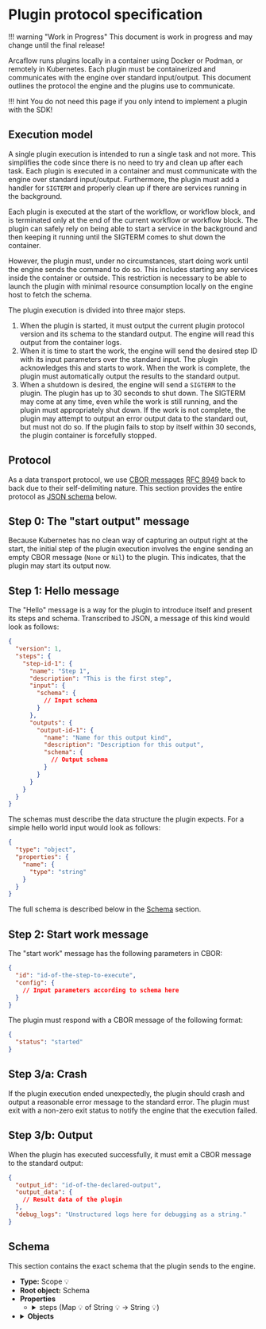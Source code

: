 # Plugin protocol specification

!!! warning "Work in Progress"
    This document is work in progress and may change until the final release!

Arcaflow runs plugins locally in a container using Docker or Podman, or remotely in Kubernetes. Each plugin must be
containerized and communicates with the engine over standard input/output. This document outlines the protocol the
engine and the plugins use to communicate.

!!! hint
    You do not need this page if you only intend to implement a plugin with the SDK!

## Execution model

A single plugin execution is intended to run a single task and not more. This simplifies the code since there is no need
to try and clean up after each task. Each plugin is executed in a container and must communicate with the engine over
standard input/output. Furthermore, the plugin must add a handler for `SIGTERM` and properly clean up if there are
services running in the background.

Each plugin is executed at the start of the workflow, or workflow block, and is terminated only at the end of the
current workflow or workflow block. The plugin can safely rely on being able to start a service in the background and
then keeping it running until the SIGTERM comes to shut down the container.

However, the plugin must, under no circumstances, start doing work until the engine sends the command to do so. This
includes starting any services inside the container or outside. This restriction is necessary to be able to launch the
plugin with minimal resource consumption locally on the engine host to fetch the schema.

The plugin execution is divided into three major steps.

1. When the plugin is started, it must output the current plugin protocol version and its schema to the standard output.
The engine will read this output from the container logs.
2. When it is time to start the work, the engine will send the desired step ID with its input parameters over the
standard input. The plugin acknowledges this and starts to work. When the work is complete, the plugin must
automatically output the results to the standard output.
3. When a shutdown is desired, the engine will send a `SIGTERM` to the plugin. The plugin has up to 30 seconds to shut
down. The SIGTERM may come at any time, even while the work is still running, and the plugin must appropriately shut
down. If the work is not complete, the plugin may attempt to output an error output data to the standard out, but
must not do so. If the plugin fails to stop by itself within 30 seconds, the plugin container is forcefully stopped.

## Protocol

As a data transport protocol, we
use [CBOR messages](https://cbor.io/) [RFC 8949](https://www.rfc-editor.org/rfc/rfc8949.html) back to back due to their
self-delimiting nature. This section provides the entire protocol as [JSON schema](https://json-schema.org/) below.

## Step 0: The "start output" message

Because Kubernetes has no clean way of capturing an output right at the start, the initial step of the plugin execution involves the engine sending an empty CBOR message (`None` or `Nil`) to the plugin. This indicates, that the plugin may start its output now.

## Step 1: Hello message

The "Hello" message is a way for the plugin to introduce itself and present its steps and schema. Transcribed to JSON, a
message of this kind would look as follows:

```json
{
  "version": 1,
  "steps": {
    "step-id-1": {
      "name": "Step 1",
      "description": "This is the first step",
      "input": {
        "schema": {
          // Input schema
        }
      },
      "outputs": {
        "output-id-1": {
          "name": "Name for this output kind",
          "description": "Description for this output",
          "schema": {
            // Output schema
          }
        }
      }
    }
  }
}
```

The schemas must describe the data structure the plugin expects. For a simple hello world input would look as follows:

```json
{
  "type": "object",
  "properties": {
    "name": {
      "type": "string"
    }
  }
}
```

The full schema is described below in the [Schema](#schema) section.

## Step 2: Start work message

The "start work" message has the following parameters in CBOR:

```json
{
  "id": "id-of-the-step-to-execute",
  "config": {
    // Input parameters according to schema here
  }
}
```

The plugin must respond with a CBOR message of the following format:

```json
{
  "status": "started"
}
```

## Step 3/a: Crash

If the plugin execution ended unexpectedly, the plugin should crash and output a reasonable error message to the standard error. The plugin must exit with a non-zero exit status to notify the engine that the execution failed.

## Step 3/b: Output

When the plugin has executed successfully, it must emit a CBOR message to the standard output:

```json
{
  "output_id": "id-of-the-declared-output",
  "output_data": {
    // Result data of the plugin
  },
  "debug_logs": "Unstructured logs here for debugging as a string."
}
```

## Schema

This section contains the exact schema that the plugin sends to the engine.

<ul><li><strong>Type:</strong> Scope <span title="Scopes hold one or more objects that can be referenced inside the properties of those objects by ref types. Ref types always reference the closest scope.">💡</span></li><li><strong>Root object:</strong> Schema</li>
<li><strong>Properties</strong><ul><li><details><summary>steps (Map <span title="Maps hold a set of keys associated with values.">💡</span> of String <span title="Strings hold a list of printable characters.">💡</span> &rarr; String <span title="Strings hold a list of printable characters.">💡</span>)</summary>
                <ul><li><strong>Name: </strong> Steps</li><li><strong>Description: </strong> Steps this schema supports.</li><li><strong>Required</strong></li><li><strong>Type:</strong> Map <span title="Maps hold a set of keys associated with values.">💡</span> of String <span title="Strings hold a list of printable characters.">💡</span> &rarr; String <span title="Strings hold a list of printable characters.">💡</span></li><li>
    <details>
        <summary>Key type</summary>
        <ul><li><strong>Type:</strong> String <span title="Strings hold a list of printable characters.">💡</span></li><li><strong>Minimum length:</strong> 1</li><li><strong>Maximum length:</strong> 255</li><li><strong>Must match pattern:</strong> <code>^[$@a-zA-Z0-9-_]&#43;$</code></li></ul>
    </details>
</li>
<li>
    <details>
        <summary>Value type</summary>
        <ul><li><strong>Type:</strong> Object reference to &ldquo;Step&rdquo; <span title="Object references (refs) reference an object in their closest scope up the typing tree.">💡</span></li><li><strong>Referenced object:</strong> Step</li></ul>
    </details>
</li>
</ul>
            </details></li></ul></li>
<li><details><summary><strong>Objects</strong></summary><details><summary>AnySchema (Object <span title="Objects have a fixed set of fields. Each field has a specified type and can have extra validation applied to them, e.g. making the field required or conflicting another field.">💡</span>)</summary>
            <ul><li><strong>Type:</strong> Object <span title="Objects have a fixed set of fields. Each field has a specified type and can have extra validation applied to them, e.g. making the field required or conflicting another field.">💡</span></li><li>
    <strong>Properties</strong>
    <ul></ul>
</li>
</ul>
        </details><details><summary>BoolSchema (Object <span title="Objects have a fixed set of fields. Each field has a specified type and can have extra validation applied to them, e.g. making the field required or conflicting another field.">💡</span>)</summary>
            <ul><li><strong>Type:</strong> Object <span title="Objects have a fixed set of fields. Each field has a specified type and can have extra validation applied to them, e.g. making the field required or conflicting another field.">💡</span></li><li>
    <strong>Properties</strong>
    <ul></ul>
</li>
</ul>
        </details><details><summary>Display (Object <span title="Objects have a fixed set of fields. Each field has a specified type and can have extra validation applied to them, e.g. making the field required or conflicting another field.">💡</span>)</summary>
            <ul><li><strong>Type:</strong> Object <span title="Objects have a fixed set of fields. Each field has a specified type and can have extra validation applied to them, e.g. making the field required or conflicting another field.">💡</span></li><li>
    <strong>Properties</strong>
    <ul><li><details><summary>description (String <span title="Strings hold a list of printable characters.">💡</span>)</summary>
            <ul><li><strong>Name: </strong> Description</li><li><strong>Description: </strong> Description for this item if needed.</li><li><strong>Examples (JSON encoded):</strong>
    <ul>
        <li><code>&#34;Please select the fruit you would like.&#34;</code></li>
    </ul>
</li><li><strong>Type:</strong> String <span title="Strings hold a list of printable characters.">💡</span></li><li><strong>Minimum length:</strong> 1</li></ul>
            </details></li><li><details><summary>icon (String <span title="Strings hold a list of printable characters.">💡</span>)</summary>
            <ul><li><strong>Name: </strong> Icon</li><li><strong>Description: </strong> SVG icon for this item. Must have the declared size of 64x64, must not include additional namespaces, and must not reference external resources.</li><li><strong>Examples (JSON encoded):</strong>
    <ul>
        <li><code>&#34;&lt;svg ...&gt;&lt;/svg&gt;&#34;</code></li>
    </ul>
</li><li><strong>Type:</strong> String <span title="Strings hold a list of printable characters.">💡</span></li><li><strong>Minimum length:</strong> 1</li></ul>
            </details></li><li><details><summary>name (String <span title="Strings hold a list of printable characters.">💡</span>)</summary>
            <ul><li><strong>Name: </strong> Name</li><li><strong>Description: </strong> Short text serving as a name or title for this item.</li><li><strong>Examples (JSON encoded):</strong>
    <ul>
        <li><code>&#34;Fruit&#34;</code></li>
    </ul>
</li><li><strong>Type:</strong> String <span title="Strings hold a list of printable characters.">💡</span></li><li><strong>Minimum length:</strong> 1</li></ul>
            </details></li></ul>
</li>
</ul>
        </details><details><summary>Float (Object <span title="Objects have a fixed set of fields. Each field has a specified type and can have extra validation applied to them, e.g. making the field required or conflicting another field.">💡</span>)</summary>
            <ul><li><strong>Type:</strong> Object <span title="Objects have a fixed set of fields. Each field has a specified type and can have extra validation applied to them, e.g. making the field required or conflicting another field.">💡</span></li><li>
    <strong>Properties</strong>
    <ul><li><details><summary>max (Floating point number (64 bits, signed) <span title="Floats hold fractional numbers. They are imprecise due to their internal representation.">💡</span>)</summary>
            <ul><li><strong>Name: </strong> Maximum</li><li><strong>Description: </strong> Maximum value for this float (inclusive).</li><li><strong>Examples (JSON encoded):</strong>
    <ul>
        <li><code>16.0</code></li>
    </ul>
</li><li><strong>Type:</strong> Floating point number (64 bits, signed) <span title="Floats hold fractional numbers. They are imprecise due to their internal representation.">💡</span></li>
</ul>
            </details></li><li><details><summary>min (Floating point number (64 bits, signed) <span title="Floats hold fractional numbers. They are imprecise due to their internal representation.">💡</span>)</summary>
            <ul><li><strong>Name: </strong> Minimum</li><li><strong>Description: </strong> Minimum value for this float (inclusive).</li><li><strong>Examples (JSON encoded):</strong>
    <ul>
        <li><code>5.0</code></li>
    </ul>
</li><li><strong>Type:</strong> Floating point number (64 bits, signed) <span title="Floats hold fractional numbers. They are imprecise due to their internal representation.">💡</span></li>
</ul>
            </details></li><li><details><summary>units (Object reference to &ldquo;Units&rdquo; <span title="Object references (refs) reference an object in their closest scope up the typing tree.">💡</span>)</summary>
            <ul><li><strong>Name: </strong> Units</li><li><strong>Description: </strong> Units this number represents.</li><li><strong>Examples (JSON encoded):</strong>
    <ul>
        <li><code>{   &#34;base_unit&#34;: {       &#34;name_short_singular&#34;: &#34;%&#34;,       &#34;name_short_plural&#34;: &#34;%&#34;,       &#34;name_long_singular&#34;: &#34;percent&#34;,       &#34;name_long_plural&#34;: &#34;percent&#34;   }}</code></li>
    </ul>
</li><li><strong>Type:</strong> Object reference to &ldquo;Units&rdquo; <span title="Object references (refs) reference an object in their closest scope up the typing tree.">💡</span></li><li><strong>Referenced object:</strong> Units</li></ul>
            </details></li></ul>
</li>
</ul>
        </details><details><summary>Int (Object <span title="Objects have a fixed set of fields. Each field has a specified type and can have extra validation applied to them, e.g. making the field required or conflicting another field.">💡</span>)</summary>
            <ul><li><strong>Type:</strong> Object <span title="Objects have a fixed set of fields. Each field has a specified type and can have extra validation applied to them, e.g. making the field required or conflicting another field.">💡</span></li><li>
    <strong>Properties</strong>
    <ul><li><details><summary>max (Integer (64-bit, signed) <span title="Integers hold whole numbers.">💡</span>)</summary>
            <ul><li><strong>Name: </strong> Maximum</li><li><strong>Description: </strong> Maximum value for this int (inclusive).</li><li><strong>Examples (JSON encoded):</strong>
    <ul>
        <li><code>16</code></li>
    </ul>
</li><li><strong>Type:</strong> Integer (64-bit, signed) <span title="Integers hold whole numbers.">💡</span></li><li><strong>Minimum:</strong> 0</li>
</ul>
            </details></li><li><details><summary>min (Integer (64-bit, signed) <span title="Integers hold whole numbers.">💡</span>)</summary>
            <ul><li><strong>Name: </strong> Minimum</li><li><strong>Description: </strong> Minimum value for this int (inclusive).</li><li><strong>Examples (JSON encoded):</strong>
    <ul>
        <li><code>5</code></li>
    </ul>
</li><li><strong>Type:</strong> Integer (64-bit, signed) <span title="Integers hold whole numbers.">💡</span></li><li><strong>Minimum:</strong> 0</li>
</ul>
            </details></li><li><details><summary>units (Object reference to &ldquo;Units&rdquo; <span title="Object references (refs) reference an object in their closest scope up the typing tree.">💡</span>)</summary>
            <ul><li><strong>Name: </strong> Units</li><li><strong>Description: </strong> Units this number represents.</li><li><strong>Examples (JSON encoded):</strong>
    <ul>
        <li><code>{   &#34;base_unit&#34;: {       &#34;name_short_singular&#34;: &#34;%&#34;,       &#34;name_short_plural&#34;: &#34;%&#34;,       &#34;name_long_singular&#34;: &#34;percent&#34;,       &#34;name_long_plural&#34;: &#34;percent&#34;   }}</code></li>
    </ul>
</li><li><strong>Type:</strong> Object reference to &ldquo;Units&rdquo; <span title="Object references (refs) reference an object in their closest scope up the typing tree.">💡</span></li><li><strong>Referenced object:</strong> Units</li></ul>
            </details></li></ul>
</li>
</ul>
        </details><details><summary>IntEnum (Object <span title="Objects have a fixed set of fields. Each field has a specified type and can have extra validation applied to them, e.g. making the field required or conflicting another field.">💡</span>)</summary>
            <ul><li><strong>Type:</strong> Object <span title="Objects have a fixed set of fields. Each field has a specified type and can have extra validation applied to them, e.g. making the field required or conflicting another field.">💡</span></li><li>
    <strong>Properties</strong>
    <ul><li><details><summary>units (Object reference to &ldquo;Units&rdquo; <span title="Object references (refs) reference an object in their closest scope up the typing tree.">💡</span>)</summary>
            <ul><li><strong>Name: </strong> Units</li><li><strong>Description: </strong> Units this number represents.</li><li><strong>Examples (JSON encoded):</strong>
    <ul>
        <li><code>{   &#34;base_unit&#34;: {       &#34;name_short_singular&#34;: &#34;%&#34;,       &#34;name_short_plural&#34;: &#34;%&#34;,       &#34;name_long_singular&#34;: &#34;percent&#34;,       &#34;name_long_plural&#34;: &#34;percent&#34;   }}</code></li>
    </ul>
</li><li><strong>Type:</strong> Object reference to &ldquo;Units&rdquo; <span title="Object references (refs) reference an object in their closest scope up the typing tree.">💡</span></li><li><strong>Referenced object:</strong> Units</li></ul>
            </details></li><li><details><summary>values (Map <span title="Maps hold a set of keys associated with values.">💡</span> of Integer (64-bit, signed) <span title="Integers hold whole numbers.">💡</span> &rarr; Integer (64-bit, signed) <span title="Integers hold whole numbers.">💡</span>)</summary>
            <ul><li><strong>Name: </strong> Values</li><li><strong>Description: </strong> Possible values for this field.</li><li><strong>Required</strong></li><li><strong>Examples (JSON encoded):</strong>
    <ul>
        <li><code>{&#34;1024&#34;: {&#34;name&#34;: &#34;kB&#34;}, &#34;1048576&#34;: {&#34;name&#34;: &#34;MB&#34;}}</code></li>
    </ul>
</li><li><strong>Type:</strong> Map <span title="Maps hold a set of keys associated with values.">💡</span> of Integer (64-bit, signed) <span title="Integers hold whole numbers.">💡</span> &rarr; Integer (64-bit, signed) <span title="Integers hold whole numbers.">💡</span></li><li><strong>Minimum items:</strong> 1</li><li>
    <details>
        <summary>Key type</summary>
        <ul><li><strong>Type:</strong> Integer (64-bit, signed) <span title="Integers hold whole numbers.">💡</span></li>
</ul>
    </details>
</li>
<li>
    <details>
        <summary>Value type</summary>
        <ul><li><strong>Type:</strong> Object reference to &ldquo;Display&rdquo; <span title="Object references (refs) reference an object in their closest scope up the typing tree.">💡</span></li><li><strong>Referenced object:</strong> Display</li></ul>
    </details>
</li>
</ul>
            </details></li></ul>
</li>
</ul>
        </details><details><summary>List (Object <span title="Objects have a fixed set of fields. Each field has a specified type and can have extra validation applied to them, e.g. making the field required or conflicting another field.">💡</span>)</summary>
            <ul><li><strong>Type:</strong> Object <span title="Objects have a fixed set of fields. Each field has a specified type and can have extra validation applied to them, e.g. making the field required or conflicting another field.">💡</span></li><li>
    <strong>Properties</strong>
    <ul><li><details><summary>items (One of (string discriminator) <span title="One of types can be one of a specified list of objects (polymorphism). The discriminator field holds the information which object it actually is.">💡</span>)</summary>
            <ul><li><strong>Name: </strong> Items</li><li><strong>Description: </strong> ReflectedType definition for items in this list.</li><li><strong>Type:</strong> One of (string discriminator) <span title="One of types can be one of a specified list of objects (polymorphism). The discriminator field holds the information which object it actually is.">💡</span></li></ul>
            </details></li><li><details><summary>max (Integer (64-bit, signed) <span title="Integers hold whole numbers.">💡</span>)</summary>
            <ul><li><strong>Name: </strong> Maximum</li><li><strong>Description: </strong> Maximum value for this int (inclusive).</li><li><strong>Examples (JSON encoded):</strong>
    <ul>
        <li><code>16</code></li>
    </ul>
</li><li><strong>Type:</strong> Integer (64-bit, signed) <span title="Integers hold whole numbers.">💡</span></li><li><strong>Minimum:</strong> 0</li>
</ul>
            </details></li><li><details><summary>min (Integer (64-bit, signed) <span title="Integers hold whole numbers.">💡</span>)</summary>
            <ul><li><strong>Name: </strong> Minimum</li><li><strong>Description: </strong> Minimum number of items in this list..</li><li><strong>Examples (JSON encoded):</strong>
    <ul>
        <li><code>5</code></li>
    </ul>
</li><li><strong>Type:</strong> Integer (64-bit, signed) <span title="Integers hold whole numbers.">💡</span></li><li><strong>Minimum:</strong> 0</li>
</ul>
            </details></li></ul>
</li>
</ul>
        </details><details><summary>Map (Object <span title="Objects have a fixed set of fields. Each field has a specified type and can have extra validation applied to them, e.g. making the field required or conflicting another field.">💡</span>)</summary>
            <ul><li><strong>Type:</strong> Object <span title="Objects have a fixed set of fields. Each field has a specified type and can have extra validation applied to them, e.g. making the field required or conflicting another field.">💡</span></li><li>
    <strong>Properties</strong>
    <ul><li><details><summary>keys (One of (string discriminator) <span title="One of types can be one of a specified list of objects (polymorphism). The discriminator field holds the information which object it actually is.">💡</span>)</summary>
            <ul><li><strong>Name: </strong> Keys</li><li><strong>Description: </strong> ReflectedType definition for keys in this map.</li><li><strong>Type:</strong> One of (string discriminator) <span title="One of types can be one of a specified list of objects (polymorphism). The discriminator field holds the information which object it actually is.">💡</span></li></ul>
            </details></li><li><details><summary>max (Integer (64-bit, signed) <span title="Integers hold whole numbers.">💡</span>)</summary>
            <ul><li><strong>Name: </strong> Maximum</li><li><strong>Description: </strong> Maximum value for this int (inclusive).</li><li><strong>Examples (JSON encoded):</strong>
    <ul>
        <li><code>16</code></li>
    </ul>
</li><li><strong>Type:</strong> Integer (64-bit, signed) <span title="Integers hold whole numbers.">💡</span></li><li><strong>Minimum:</strong> 0</li>
</ul>
            </details></li><li><details><summary>min (Integer (64-bit, signed) <span title="Integers hold whole numbers.">💡</span>)</summary>
            <ul><li><strong>Name: </strong> Minimum</li><li><strong>Description: </strong> Minimum number of items in this list..</li><li><strong>Examples (JSON encoded):</strong>
    <ul>
        <li><code>5</code></li>
    </ul>
</li><li><strong>Type:</strong> Integer (64-bit, signed) <span title="Integers hold whole numbers.">💡</span></li><li><strong>Minimum:</strong> 0</li>
</ul>
            </details></li><li><details><summary>values (One of (string discriminator) <span title="One of types can be one of a specified list of objects (polymorphism). The discriminator field holds the information which object it actually is.">💡</span>)</summary>
            <ul><li><strong>Name: </strong> Values</li><li><strong>Description: </strong> ReflectedType definition for values in this map.</li><li><strong>Type:</strong> One of (string discriminator) <span title="One of types can be one of a specified list of objects (polymorphism). The discriminator field holds the information which object it actually is.">💡</span></li></ul>
            </details></li></ul>
</li>
</ul>
        </details><details><summary>Object (Object <span title="Objects have a fixed set of fields. Each field has a specified type and can have extra validation applied to them, e.g. making the field required or conflicting another field.">💡</span>)</summary>
            <ul><li><strong>Type:</strong> Object <span title="Objects have a fixed set of fields. Each field has a specified type and can have extra validation applied to them, e.g. making the field required or conflicting another field.">💡</span></li><li>
    <strong>Properties</strong>
    <ul><li><details><summary>id (String <span title="Strings hold a list of printable characters.">💡</span>)</summary>
            <ul><li><strong>Name: </strong> ID</li><li><strong>Description: </strong> Unique identifier for this object within the current scope.</li><li><strong>Required</strong></li><li><strong>Type:</strong> String <span title="Strings hold a list of printable characters.">💡</span></li><li><strong>Minimum length:</strong> 1</li><li><strong>Maximum length:</strong> 255</li><li><strong>Must match pattern:</strong> <code>^[$@a-zA-Z0-9-_]&#43;$</code></li></ul>
            </details></li><li><details><summary>properties (Map <span title="Maps hold a set of keys associated with values.">💡</span> of String <span title="Strings hold a list of printable characters.">💡</span> &rarr; String <span title="Strings hold a list of printable characters.">💡</span>)</summary>
            <ul><li><strong>Name: </strong> Properties</li><li><strong>Description: </strong> Properties of this object.</li><li><strong>Required</strong></li><li><strong>Type:</strong> Map <span title="Maps hold a set of keys associated with values.">💡</span> of String <span title="Strings hold a list of printable characters.">💡</span> &rarr; String <span title="Strings hold a list of printable characters.">💡</span></li><li>
    <details>
        <summary>Key type</summary>
        <ul><li><strong>Type:</strong> String <span title="Strings hold a list of printable characters.">💡</span></li><li><strong>Minimum length:</strong> 1</li></ul>
    </details>
</li>
<li>
    <details>
        <summary>Value type</summary>
        <ul><li><strong>Type:</strong> Object reference to &ldquo;Property&rdquo; <span title="Object references (refs) reference an object in their closest scope up the typing tree.">💡</span></li><li><strong>Referenced object:</strong> Property</li></ul>
    </details>
</li>
</ul>
            </details></li></ul>
</li>
</ul>
        </details><details><summary>OneOfIntSchema (Object <span title="Objects have a fixed set of fields. Each field has a specified type and can have extra validation applied to them, e.g. making the field required or conflicting another field.">💡</span>)</summary>
            <ul><li><strong>Type:</strong> Object <span title="Objects have a fixed set of fields. Each field has a specified type and can have extra validation applied to them, e.g. making the field required or conflicting another field.">💡</span></li><li>
    <strong>Properties</strong>
    <ul><li><details><summary>discriminator_field_name (String <span title="Strings hold a list of printable characters.">💡</span>)</summary>
            <ul><li><strong>Name: </strong> Discriminator field name</li><li><strong>Description: </strong> Name of the field used to discriminate between possible values. If this field is present on any of the component objects it must also be an int.</li><li><strong>Examples (JSON encoded):</strong>
    <ul>
        <li><code>&#34;_type&#34;</code></li>
    </ul>
</li><li><strong>Type:</strong> String <span title="Strings hold a list of printable characters.">💡</span></li></ul>
            </details></li><li><details><summary>types (Map <span title="Maps hold a set of keys associated with values.">💡</span> of Integer (64-bit, signed) <span title="Integers hold whole numbers.">💡</span> &rarr; Integer (64-bit, signed) <span title="Integers hold whole numbers.">💡</span>)</summary>
            <ul><li><strong>Name: </strong> Types</li><li><strong>Type:</strong> Map <span title="Maps hold a set of keys associated with values.">💡</span> of Integer (64-bit, signed) <span title="Integers hold whole numbers.">💡</span> &rarr; Integer (64-bit, signed) <span title="Integers hold whole numbers.">💡</span></li><li>
    <details>
        <summary>Key type</summary>
        <ul><li><strong>Type:</strong> Integer (64-bit, signed) <span title="Integers hold whole numbers.">💡</span></li>
</ul>
    </details>
</li>
<li>
    <details>
        <summary>Value type</summary>
        <ul><li><strong>Type:</strong> One of (string discriminator) <span title="One of types can be one of a specified list of objects (polymorphism). The discriminator field holds the information which object it actually is.">💡</span></li></ul>
    </details>
</li>
</ul>
            </details></li></ul>
</li>
</ul>
        </details><details><summary>OneOfStringSchema (Object <span title="Objects have a fixed set of fields. Each field has a specified type and can have extra validation applied to them, e.g. making the field required or conflicting another field.">💡</span>)</summary>
            <ul><li><strong>Type:</strong> Object <span title="Objects have a fixed set of fields. Each field has a specified type and can have extra validation applied to them, e.g. making the field required or conflicting another field.">💡</span></li><li>
    <strong>Properties</strong>
    <ul><li><details><summary>discriminator_field_name (String <span title="Strings hold a list of printable characters.">💡</span>)</summary>
            <ul><li><strong>Name: </strong> Discriminator field name</li><li><strong>Description: </strong> Name of the field used to discriminate between possible values. If this field is present on any of the component objects it must also be an int.</li><li><strong>Examples (JSON encoded):</strong>
    <ul>
        <li><code>&#34;_type&#34;</code></li>
    </ul>
</li><li><strong>Type:</strong> String <span title="Strings hold a list of printable characters.">💡</span></li></ul>
            </details></li><li><details><summary>types (Map <span title="Maps hold a set of keys associated with values.">💡</span> of String <span title="Strings hold a list of printable characters.">💡</span> &rarr; String <span title="Strings hold a list of printable characters.">💡</span>)</summary>
            <ul><li><strong>Name: </strong> Types</li><li><strong>Type:</strong> Map <span title="Maps hold a set of keys associated with values.">💡</span> of String <span title="Strings hold a list of printable characters.">💡</span> &rarr; String <span title="Strings hold a list of printable characters.">💡</span></li><li>
    <details>
        <summary>Key type</summary>
        <ul><li><strong>Type:</strong> String <span title="Strings hold a list of printable characters.">💡</span></li></ul>
    </details>
</li>
<li>
    <details>
        <summary>Value type</summary>
        <ul><li><strong>Type:</strong> One of (string discriminator) <span title="One of types can be one of a specified list of objects (polymorphism). The discriminator field holds the information which object it actually is.">💡</span></li></ul>
    </details>
</li>
</ul>
            </details></li></ul>
</li>
</ul>
        </details><details><summary>Pattern (Object <span title="Objects have a fixed set of fields. Each field has a specified type and can have extra validation applied to them, e.g. making the field required or conflicting another field.">💡</span>)</summary>
            <ul><li><strong>Type:</strong> Object <span title="Objects have a fixed set of fields. Each field has a specified type and can have extra validation applied to them, e.g. making the field required or conflicting another field.">💡</span></li><li>
    <strong>Properties</strong>
    <ul></ul>
</li>
</ul>
        </details><details><summary>Property (Object <span title="Objects have a fixed set of fields. Each field has a specified type and can have extra validation applied to them, e.g. making the field required or conflicting another field.">💡</span>)</summary>
            <ul><li><strong>Type:</strong> Object <span title="Objects have a fixed set of fields. Each field has a specified type and can have extra validation applied to them, e.g. making the field required or conflicting another field.">💡</span></li><li>
    <strong>Properties</strong>
    <ul><li><details><summary>conflicts (List <span title="Lists hold zero or more items of the specified type.">💡</span> of String <span title="Strings hold a list of printable characters.">💡</span>)</summary>
            <ul><li><strong>Name: </strong> Conflicts</li><li><strong>Description: </strong> The current property cannot be set if any of the listed properties are set.</li><li><strong>Type:</strong> List <span title="Lists hold zero or more items of the specified type.">💡</span> of String <span title="Strings hold a list of printable characters.">💡</span></li><li>
    <details>
        <summary>List items</summary>
        <ul><li><strong>Type:</strong> String <span title="Strings hold a list of printable characters.">💡</span></li></ul>
    </details>
</li>
</ul>
            </details></li><li><details><summary>default (String <span title="Strings hold a list of printable characters.">💡</span>)</summary>
            <ul><li><strong>Name: </strong> Default</li><li><strong>Description: </strong> Default value for this property in JSON encoding. The value must be unserializable by the type specified in the type field.</li><li><strong>Type:</strong> String <span title="Strings hold a list of printable characters.">💡</span></li></ul>
            </details></li><li><details><summary>display (Object reference to &ldquo;Display&rdquo; <span title="Object references (refs) reference an object in their closest scope up the typing tree.">💡</span>)</summary>
            <ul><li><strong>Name: </strong> Display</li><li><strong>Description: </strong> Name, description and icon.</li><li><strong>Type:</strong> Object reference to &ldquo;Display&rdquo; <span title="Object references (refs) reference an object in their closest scope up the typing tree.">💡</span></li><li><strong>Referenced object:</strong> Display</li></ul>
            </details></li><li><details><summary>examples (List <span title="Lists hold zero or more items of the specified type.">💡</span> of String <span title="Strings hold a list of printable characters.">💡</span>)</summary>
            <ul><li><strong>Name: </strong> Examples</li><li><strong>Description: </strong> Example values for this property, encoded as JSON.</li><li><strong>Type:</strong> List <span title="Lists hold zero or more items of the specified type.">💡</span> of String <span title="Strings hold a list of printable characters.">💡</span></li><li>
    <details>
        <summary>List items</summary>
        <ul><li><strong>Type:</strong> String <span title="Strings hold a list of printable characters.">💡</span></li></ul>
    </details>
</li>
</ul>
            </details></li><li><details><summary>required (Boolean <span title="Booleans hold true or false values.">💡</span>)</summary>
            <ul><li><strong>Name: </strong> Required</li><li><strong>Description: </strong> When set to true, the value for this field must be provided under all circumstances.</li><li><strong>Default (JSON encoded)</strong>: true</li><li><strong>Type:</strong> Boolean <span title="Booleans hold true or false values.">💡</span></li></ul>
            </details></li><li><details><summary>required_if (List <span title="Lists hold zero or more items of the specified type.">💡</span> of String <span title="Strings hold a list of printable characters.">💡</span>)</summary>
            <ul><li><strong>Name: </strong> Required if</li><li><strong>Description: </strong> Sets the current property to required if any of the properties in this list are set.</li><li><strong>Type:</strong> List <span title="Lists hold zero or more items of the specified type.">💡</span> of String <span title="Strings hold a list of printable characters.">💡</span></li><li>
    <details>
        <summary>List items</summary>
        <ul><li><strong>Type:</strong> String <span title="Strings hold a list of printable characters.">💡</span></li></ul>
    </details>
</li>
</ul>
            </details></li><li><details><summary>required_if_not (List <span title="Lists hold zero or more items of the specified type.">💡</span> of String <span title="Strings hold a list of printable characters.">💡</span>)</summary>
            <ul><li><strong>Name: </strong> Required if not</li><li><strong>Description: </strong> Sets the current property to be required if none of the properties in this list are set.</li><li><strong>Type:</strong> List <span title="Lists hold zero or more items of the specified type.">💡</span> of String <span title="Strings hold a list of printable characters.">💡</span></li><li>
    <details>
        <summary>List items</summary>
        <ul><li><strong>Type:</strong> String <span title="Strings hold a list of printable characters.">💡</span></li></ul>
    </details>
</li>
</ul>
            </details></li><li><details><summary>type (One of (string discriminator) <span title="One of types can be one of a specified list of objects (polymorphism). The discriminator field holds the information which object it actually is.">💡</span>)</summary>
            <ul><li><strong>Name: </strong> Type</li><li><strong>Description: </strong> Type definition for this field.</li><li><strong>Required</strong></li><li><strong>Type:</strong> One of (string discriminator) <span title="One of types can be one of a specified list of objects (polymorphism). The discriminator field holds the information which object it actually is.">💡</span></li></ul>
            </details></li></ul>
</li>
</ul>
        </details><details><summary>Ref (Object <span title="Objects have a fixed set of fields. Each field has a specified type and can have extra validation applied to them, e.g. making the field required or conflicting another field.">💡</span>)</summary>
            <ul><li><strong>Type:</strong> Object <span title="Objects have a fixed set of fields. Each field has a specified type and can have extra validation applied to them, e.g. making the field required or conflicting another field.">💡</span></li><li>
    <strong>Properties</strong>
    <ul><li><details><summary>display (Object reference to &ldquo;Display&rdquo; <span title="Object references (refs) reference an object in their closest scope up the typing tree.">💡</span>)</summary>
            <ul><li><strong>Name: </strong> Display</li><li><strong>Description: </strong> Name, description and icon.</li><li><strong>Type:</strong> Object reference to &ldquo;Display&rdquo; <span title="Object references (refs) reference an object in their closest scope up the typing tree.">💡</span></li><li><strong>Referenced object:</strong> Display</li></ul>
            </details></li><li><details><summary>id (String <span title="Strings hold a list of printable characters.">💡</span>)</summary>
            <ul><li><strong>Name: </strong> ID</li><li><strong>Description: </strong> Referenced object ID.</li><li><strong>Type:</strong> String <span title="Strings hold a list of printable characters.">💡</span></li><li><strong>Minimum length:</strong> 1</li><li><strong>Maximum length:</strong> 255</li><li><strong>Must match pattern:</strong> <code>^[$@a-zA-Z0-9-_]&#43;$</code></li></ul>
            </details></li></ul>
</li>
</ul>
        </details><details><summary>Schema (Object <span title="Objects have a fixed set of fields. Each field has a specified type and can have extra validation applied to them, e.g. making the field required or conflicting another field.">💡</span>)</summary>
            <ul><li><strong>Type:</strong> Object <span title="Objects have a fixed set of fields. Each field has a specified type and can have extra validation applied to them, e.g. making the field required or conflicting another field.">💡</span></li><li>
    <strong>Properties</strong>
    <ul><li><details><summary>steps (Map <span title="Maps hold a set of keys associated with values.">💡</span> of String <span title="Strings hold a list of printable characters.">💡</span> &rarr; String <span title="Strings hold a list of printable characters.">💡</span>)</summary>
            <ul><li><strong>Name: </strong> Steps</li><li><strong>Description: </strong> Steps this schema supports.</li><li><strong>Required</strong></li><li><strong>Type:</strong> Map <span title="Maps hold a set of keys associated with values.">💡</span> of String <span title="Strings hold a list of printable characters.">💡</span> &rarr; String <span title="Strings hold a list of printable characters.">💡</span></li><li>
    <details>
        <summary>Key type</summary>
        <ul><li><strong>Type:</strong> String <span title="Strings hold a list of printable characters.">💡</span></li><li><strong>Minimum length:</strong> 1</li><li><strong>Maximum length:</strong> 255</li><li><strong>Must match pattern:</strong> <code>^[$@a-zA-Z0-9-_]&#43;$</code></li></ul>
    </details>
</li>
<li>
    <details>
        <summary>Value type</summary>
        <ul><li><strong>Type:</strong> Object reference to &ldquo;Step&rdquo; <span title="Object references (refs) reference an object in their closest scope up the typing tree.">💡</span></li><li><strong>Referenced object:</strong> Step</li></ul>
    </details>
</li>
</ul>
            </details></li></ul>
</li>
</ul>
        </details><details><summary>Scope (Object <span title="Objects have a fixed set of fields. Each field has a specified type and can have extra validation applied to them, e.g. making the field required or conflicting another field.">💡</span>)</summary>
            <ul><li><strong>Type:</strong> Object <span title="Objects have a fixed set of fields. Each field has a specified type and can have extra validation applied to them, e.g. making the field required or conflicting another field.">💡</span></li><li>
    <strong>Properties</strong>
    <ul><li><details><summary>objects (Map <span title="Maps hold a set of keys associated with values.">💡</span> of String <span title="Strings hold a list of printable characters.">💡</span> &rarr; String <span title="Strings hold a list of printable characters.">💡</span>)</summary>
            <ul><li><strong>Name: </strong> Objects</li><li><strong>Description: </strong> A set of referencable objects. These objects may contain references themselves.</li><li><strong>Required</strong></li><li><strong>Type:</strong> Map <span title="Maps hold a set of keys associated with values.">💡</span> of String <span title="Strings hold a list of printable characters.">💡</span> &rarr; String <span title="Strings hold a list of printable characters.">💡</span></li><li>
    <details>
        <summary>Key type</summary>
        <ul><li><strong>Type:</strong> String <span title="Strings hold a list of printable characters.">💡</span></li><li><strong>Minimum length:</strong> 1</li><li><strong>Maximum length:</strong> 255</li><li><strong>Must match pattern:</strong> <code>^[$@a-zA-Z0-9-_]&#43;$</code></li></ul>
    </details>
</li>
<li>
    <details>
        <summary>Value type</summary>
        <ul><li><strong>Type:</strong> Object reference to &ldquo;Object&rdquo; <span title="Object references (refs) reference an object in their closest scope up the typing tree.">💡</span></li><li><strong>Referenced object:</strong> Object</li></ul>
    </details>
</li>
</ul>
            </details></li><li><details><summary>root (String <span title="Strings hold a list of printable characters.">💡</span>)</summary>
            <ul><li><strong>Name: </strong> Root object</li><li><strong>Description: </strong> ID of the root object of the scope.</li><li><strong>Required</strong></li><li><strong>Type:</strong> String <span title="Strings hold a list of printable characters.">💡</span></li><li><strong>Minimum length:</strong> 1</li><li><strong>Maximum length:</strong> 255</li><li><strong>Must match pattern:</strong> <code>^[$@a-zA-Z0-9-_]&#43;$</code></li></ul>
            </details></li></ul>
</li>
</ul>
        </details><details><summary>Step (Object <span title="Objects have a fixed set of fields. Each field has a specified type and can have extra validation applied to them, e.g. making the field required or conflicting another field.">💡</span>)</summary>
            <ul><li><strong>Type:</strong> Object <span title="Objects have a fixed set of fields. Each field has a specified type and can have extra validation applied to them, e.g. making the field required or conflicting another field.">💡</span></li><li>
    <strong>Properties</strong>
    <ul><li><details><summary>display (Object reference to &ldquo;Display&rdquo; <span title="Object references (refs) reference an object in their closest scope up the typing tree.">💡</span>)</summary>
            <ul><li><strong>Name: </strong> Display</li><li><strong>Description: </strong> Name, description and icon.</li><li><strong>Type:</strong> Object reference to &ldquo;Display&rdquo; <span title="Object references (refs) reference an object in their closest scope up the typing tree.">💡</span></li><li><strong>Referenced object:</strong> Display</li></ul>
            </details></li><li><details><summary>id (String <span title="Strings hold a list of printable characters.">💡</span>)</summary>
            <ul><li><strong>Name: </strong> ID</li><li><strong>Description: </strong> Machine identifier for this step.</li><li><strong>Required</strong></li><li><strong>Type:</strong> String <span title="Strings hold a list of printable characters.">💡</span></li><li><strong>Minimum length:</strong> 1</li><li><strong>Maximum length:</strong> 255</li><li><strong>Must match pattern:</strong> <code>^[$@a-zA-Z0-9-_]&#43;$</code></li></ul>
            </details></li><li><details><summary>input (Object reference to &ldquo;Scope&rdquo; <span title="Object references (refs) reference an object in their closest scope up the typing tree.">💡</span>)</summary>
            <ul><li><strong>Name: </strong> Input</li><li><strong>Description: </strong> Input data schema.</li><li><strong>Required</strong></li><li><strong>Type:</strong> Object reference to &ldquo;Scope&rdquo; <span title="Object references (refs) reference an object in their closest scope up the typing tree.">💡</span></li><li><strong>Referenced object:</strong> Scope</li></ul>
            </details></li><li><details><summary>outputs (Map <span title="Maps hold a set of keys associated with values.">💡</span> of String <span title="Strings hold a list of printable characters.">💡</span> &rarr; String <span title="Strings hold a list of printable characters.">💡</span>)</summary>
            <ul><li><strong>Name: </strong> Input</li><li><strong>Description: </strong> Input data schema.</li><li><strong>Required</strong></li><li><strong>Type:</strong> Map <span title="Maps hold a set of keys associated with values.">💡</span> of String <span title="Strings hold a list of printable characters.">💡</span> &rarr; String <span title="Strings hold a list of printable characters.">💡</span></li><li>
    <details>
        <summary>Key type</summary>
        <ul><li><strong>Type:</strong> String <span title="Strings hold a list of printable characters.">💡</span></li><li><strong>Minimum length:</strong> 1</li><li><strong>Maximum length:</strong> 255</li><li><strong>Must match pattern:</strong> <code>^[$@a-zA-Z0-9-_]&#43;$</code></li></ul>
    </details>
</li>
<li>
    <details>
        <summary>Value type</summary>
        <ul><li><strong>Type:</strong> Object reference to &ldquo;StepOutput&rdquo; <span title="Object references (refs) reference an object in their closest scope up the typing tree.">💡</span></li><li><strong>Referenced object:</strong> StepOutput</li></ul>
    </details>
</li>
</ul>
            </details></li></ul>
</li>
</ul>
        </details><details><summary>StepOutput (Object <span title="Objects have a fixed set of fields. Each field has a specified type and can have extra validation applied to them, e.g. making the field required or conflicting another field.">💡</span>)</summary>
            <ul><li><strong>Type:</strong> Object <span title="Objects have a fixed set of fields. Each field has a specified type and can have extra validation applied to them, e.g. making the field required or conflicting another field.">💡</span></li><li>
    <strong>Properties</strong>
    <ul><li><details><summary>display (Object reference to &ldquo;Display&rdquo; <span title="Object references (refs) reference an object in their closest scope up the typing tree.">💡</span>)</summary>
            <ul><li><strong>Name: </strong> Display</li><li><strong>Description: </strong> Name, description and icon.</li><li><strong>Type:</strong> Object reference to &ldquo;Display&rdquo; <span title="Object references (refs) reference an object in their closest scope up the typing tree.">💡</span></li><li><strong>Referenced object:</strong> Display</li></ul>
            </details></li><li><details><summary>error (Boolean <span title="Booleans hold true or false values.">💡</span>)</summary>
            <ul><li><strong>Name: </strong> Error</li><li><strong>Description: </strong> If set to true, this output will be treated as an error output.</li><li><strong>Default (JSON encoded)</strong>: false</li><li><strong>Type:</strong> Boolean <span title="Booleans hold true or false values.">💡</span></li></ul>
            </details></li><li><details><summary>schema (Object reference to &ldquo;Scope&rdquo; <span title="Object references (refs) reference an object in their closest scope up the typing tree.">💡</span>)</summary>
            <ul><li><strong>Name: </strong> Schema</li><li><strong>Description: </strong> Data schema for this particular output.</li><li><strong>Required</strong></li><li><strong>Type:</strong> Object reference to &ldquo;Scope&rdquo; <span title="Object references (refs) reference an object in their closest scope up the typing tree.">💡</span></li><li><strong>Referenced object:</strong> Scope</li></ul>
            </details></li></ul>
</li>
</ul>
        </details><details><summary>String (Object <span title="Objects have a fixed set of fields. Each field has a specified type and can have extra validation applied to them, e.g. making the field required or conflicting another field.">💡</span>)</summary>
            <ul><li><strong>Type:</strong> Object <span title="Objects have a fixed set of fields. Each field has a specified type and can have extra validation applied to them, e.g. making the field required or conflicting another field.">💡</span></li><li>
    <strong>Properties</strong>
    <ul><li><details><summary>max (Integer (64-bit, signed) <span title="Integers hold whole numbers.">💡</span>)</summary>
            <ul><li><strong>Name: </strong> Maximum</li><li><strong>Description: </strong> Maximum length for this string (inclusive).</li><li><strong>Examples (JSON encoded):</strong>
    <ul>
        <li><code>16</code></li>
    </ul>
</li><li><strong>Type:</strong> Integer (64-bit, signed) <span title="Integers hold whole numbers.">💡</span></li><li><strong>Minimum:</strong> 0</li><li><strong>Units:</strong> characters</li>
</ul>
            </details></li><li><details><summary>min (Integer (64-bit, signed) <span title="Integers hold whole numbers.">💡</span>)</summary>
            <ul><li><strong>Name: </strong> Minimum</li><li><strong>Description: </strong> Minimum length for this string (inclusive).</li><li><strong>Examples (JSON encoded):</strong>
    <ul>
        <li><code>5</code></li>
    </ul>
</li><li><strong>Type:</strong> Integer (64-bit, signed) <span title="Integers hold whole numbers.">💡</span></li><li><strong>Minimum:</strong> 0</li><li><strong>Units:</strong> characters</li>
</ul>
            </details></li><li><details><summary>pattern (Pattern <span title="Patterns hold regular expressions.">💡</span>)</summary>
            <ul><li><strong>Name: </strong> Pattern</li><li><strong>Description: </strong> Regular expression this string must match.</li><li><strong>Examples (JSON encoded):</strong>
    <ul>
        <li><code>&#34;^[a-zA-Z]&#43;$&#34;</code></li>
    </ul>
</li><li><strong>Type:</strong> Pattern <span title="Patterns hold regular expressions.">💡</span></li></ul>
            </details></li></ul>
</li>
</ul>
        </details><details><summary>StringEnum (Object <span title="Objects have a fixed set of fields. Each field has a specified type and can have extra validation applied to them, e.g. making the field required or conflicting another field.">💡</span>)</summary>
            <ul><li><strong>Type:</strong> Object <span title="Objects have a fixed set of fields. Each field has a specified type and can have extra validation applied to them, e.g. making the field required or conflicting another field.">💡</span></li><li>
    <strong>Properties</strong>
    <ul><li><details><summary>values (Map <span title="Maps hold a set of keys associated with values.">💡</span> of String <span title="Strings hold a list of printable characters.">💡</span> &rarr; String <span title="Strings hold a list of printable characters.">💡</span>)</summary>
            <ul><li><strong>Name: </strong> Values</li><li><strong>Description: </strong> Mapping where the left side of the map holds the possible value and the right side holds the display value for forms, etc.</li><li><strong>Required</strong></li><li><strong>Examples (JSON encoded):</strong>
    <ul>
        <li><code>{
  &#34;apple&#34;: {
    &#34;name&#34;: &#34;Apple&#34;
  },
  &#34;orange&#34;: {
    &#34;name&#34;: &#34;Orange&#34;
  }
}</code></li>
    </ul>
</li><li><strong>Type:</strong> Map <span title="Maps hold a set of keys associated with values.">💡</span> of String <span title="Strings hold a list of printable characters.">💡</span> &rarr; String <span title="Strings hold a list of printable characters.">💡</span></li><li><strong>Minimum items:</strong> 1</li><li>
    <details>
        <summary>Key type</summary>
        <ul><li><strong>Type:</strong> String <span title="Strings hold a list of printable characters.">💡</span></li></ul>
    </details>
</li>
<li>
    <details>
        <summary>Value type</summary>
        <ul><li><strong>Type:</strong> Object reference to &ldquo;Display&rdquo; <span title="Object references (refs) reference an object in their closest scope up the typing tree.">💡</span></li><li><strong>Referenced object:</strong> Display</li></ul>
    </details>
</li>
</ul>
            </details></li></ul>
</li>
</ul>
        </details><details><summary>Unit (Object <span title="Objects have a fixed set of fields. Each field has a specified type and can have extra validation applied to them, e.g. making the field required or conflicting another field.">💡</span>)</summary>
            <ul><li><strong>Type:</strong> Object <span title="Objects have a fixed set of fields. Each field has a specified type and can have extra validation applied to them, e.g. making the field required or conflicting another field.">💡</span></li><li>
    <strong>Properties</strong>
    <ul><li><details><summary>name_long_plural (String <span title="Strings hold a list of printable characters.">💡</span>)</summary>
            <ul><li><strong>Name: </strong> Name long (plural)</li><li><strong>Description: </strong> Longer name for this UnitDefinition in plural form.</li><li><strong>Required</strong></li><li><strong>Examples (JSON encoded):</strong>
    <ul>
        <li><code>&#34;bytes&#34;,&#34;characters&#34;</code></li>
    </ul>
</li><li><strong>Type:</strong> String <span title="Strings hold a list of printable characters.">💡</span></li></ul>
            </details></li><li><details><summary>name_long_singular (String <span title="Strings hold a list of printable characters.">💡</span>)</summary>
            <ul><li><strong>Name: </strong> Name long (singular)</li><li><strong>Description: </strong> Longer name for this UnitDefinition in singular form.</li><li><strong>Required</strong></li><li><strong>Examples (JSON encoded):</strong>
    <ul>
        <li><code>&#34;byte&#34;,&#34;character&#34;</code></li>
    </ul>
</li><li><strong>Type:</strong> String <span title="Strings hold a list of printable characters.">💡</span></li></ul>
            </details></li><li><details><summary>name_short_plural (String <span title="Strings hold a list of printable characters.">💡</span>)</summary>
            <ul><li><strong>Name: </strong> Name short (plural)</li><li><strong>Description: </strong> Shorter name for this UnitDefinition in plural form.</li><li><strong>Required</strong></li><li><strong>Examples (JSON encoded):</strong>
    <ul>
        <li><code>&#34;B&#34;,&#34;chars&#34;</code></li>
    </ul>
</li><li><strong>Type:</strong> String <span title="Strings hold a list of printable characters.">💡</span></li></ul>
            </details></li><li><details><summary>name_short_singular (String <span title="Strings hold a list of printable characters.">💡</span>)</summary>
            <ul><li><strong>Name: </strong> Name short (singular)</li><li><strong>Description: </strong> Shorter name for this UnitDefinition in singular form.</li><li><strong>Required</strong></li><li><strong>Examples (JSON encoded):</strong>
    <ul>
        <li><code>&#34;B&#34;,&#34;char&#34;</code></li>
    </ul>
</li><li><strong>Type:</strong> String <span title="Strings hold a list of printable characters.">💡</span></li></ul>
            </details></li></ul>
</li>
</ul>
        </details><details><summary>Units (Object <span title="Objects have a fixed set of fields. Each field has a specified type and can have extra validation applied to them, e.g. making the field required or conflicting another field.">💡</span>)</summary>
            <ul><li><strong>Type:</strong> Object <span title="Objects have a fixed set of fields. Each field has a specified type and can have extra validation applied to them, e.g. making the field required or conflicting another field.">💡</span></li><li>
    <strong>Properties</strong>
    <ul><li><details><summary>base_unit (Object reference to &ldquo;Unit&rdquo; <span title="Object references (refs) reference an object in their closest scope up the typing tree.">💡</span>)</summary>
            <ul><li><strong>Name: </strong> Base UnitDefinition</li><li><strong>Description: </strong> The base UnitDefinition is the smallest UnitDefinition of scale for this set of UnitsDefinition.</li><li><strong>Required</strong></li><li><strong>Examples (JSON encoded):</strong>
    <ul>
        <li><code>{
  &#34;name_short_singular&#34;: &#34;B&#34;,
  &#34;name_short_plural&#34;: &#34;B&#34;,
  &#34;name_long_singular&#34;: &#34;byte&#34;,
  &#34;name_long_plural&#34;: &#34;bytes&#34;
}</code></li>
    </ul>
</li><li><strong>Type:</strong> Object reference to &ldquo;Unit&rdquo; <span title="Object references (refs) reference an object in their closest scope up the typing tree.">💡</span></li><li><strong>Referenced object:</strong> Unit</li></ul>
            </details></li><li><details><summary>multipliers (Map <span title="Maps hold a set of keys associated with values.">💡</span> of Integer (64-bit, signed) <span title="Integers hold whole numbers.">💡</span> &rarr; Integer (64-bit, signed) <span title="Integers hold whole numbers.">💡</span>)</summary>
            <ul><li><strong>Name: </strong> Base UnitDefinition</li><li><strong>Description: </strong> The base UnitDefinition is the smallest UnitDefinition of scale for this set of UnitsDefinition.</li><li><strong>Examples (JSON encoded):</strong>
    <ul>
        <li><code>{
  &#34;1024&#34;: {
    &#34;name_short_singular&#34;: &#34;kB&#34;,
    &#34;name_short_plural&#34;: &#34;kB&#34;,
    &#34;name_long_singular&#34;: &#34;kilobyte&#34;,
    &#34;name_long_plural&#34;: &#34;kilobytes&#34;
  },
  &#34;1048576&#34;: {
    &#34;name_short_singular&#34;: &#34;MB&#34;,
    &#34;name_short_plural&#34;: &#34;MB&#34;,
    &#34;name_long_singular&#34;: &#34;megabyte&#34;,
    &#34;name_long_plural&#34;: &#34;megabytes&#34;
  }
}</code></li>
    </ul>
</li><li><strong>Type:</strong> Map <span title="Maps hold a set of keys associated with values.">💡</span> of Integer (64-bit, signed) <span title="Integers hold whole numbers.">💡</span> &rarr; Integer (64-bit, signed) <span title="Integers hold whole numbers.">💡</span></li><li>
    <details>
        <summary>Key type</summary>
        <ul><li><strong>Type:</strong> Integer (64-bit, signed) <span title="Integers hold whole numbers.">💡</span></li>
</ul>
    </details>
</li>
<li>
    <details>
        <summary>Value type</summary>
        <ul><li><strong>Type:</strong> Object reference to &ldquo;Unit&rdquo; <span title="Object references (refs) reference an object in their closest scope up the typing tree.">💡</span></li><li><strong>Referenced object:</strong> Unit</li></ul>
    </details>
</li>
</ul>
            </details></li></ul>
</li>
</ul>
        </details></details></li>
</ul>
